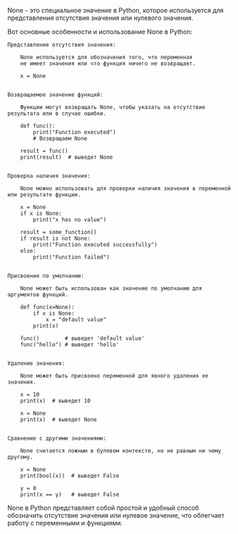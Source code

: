 
None - это специальное значение в Python, которое используется
для представления отсутствия значения или нулевого значения.


Вот основные особенности и использование None в Python:

    Представление отсутствия значения:

        None используется для обозначения того, что переменная
        не имеет значения или что функция ничего не возвращает.

        x = None


    Возвращаемое значение функций:

        Функции могут возвращать None, чтобы указать на отсутствие результата или в случае ошибки.

        def func():
            print("Function executed")
            # Возвращаем None

        result = func()
        print(result)  # выведет None


    Проверка наличия значения:

        None можно использовать для проверки наличия значения в переменной или результате функции.

        x = None
        if x is None:
            print("x has no value")

        result = some_function()
        if result is not None:
            print("Function executed successfully")
        else:
            print("Function failed")


    Присвоение по умолчанию:

        None может быть использован как значение по умолчанию для аргументов функций.

        def func(x=None):
            if x is None:
                x = "default value"
            print(x)

        func()        # выведет 'default value'
        func("hello") # выведет 'hello'


    Удаление значения:

        None может быть присвоено переменной для явного удаления ее значения.

        x = 10
        print(x)  # выведет 10

        x = None
        print(x)  # выведет None


    Сравнение с другими значениями:

        None считается ложным в булевом контексте, но не равным ни чему другому.

        x = None
        print(bool(x))  # выведет False

        y = 0
        print(x == y)   # выведет False


None в Python представляет собой простой и удобный способ обозначить отсутствие значения
или нулевое значение, что облегчает работу с переменными и функциями.

